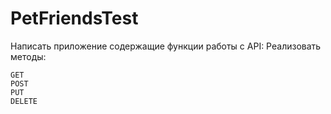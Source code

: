 # PetFriendsTest

Написать приложение содержащие функции работы с API:
Реализовать методы:
```
GET
POST
PUT
DELETE
```
